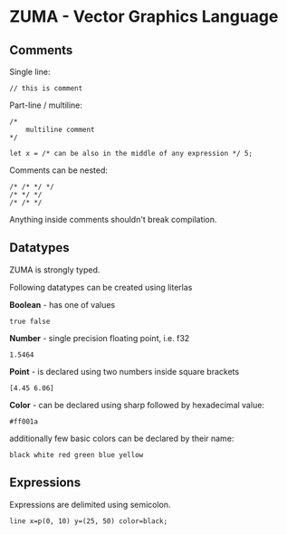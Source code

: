 ZUMA - Vector Graphics Language
===============================

## Comments

Single line:

    // this is comment

Part-line / multiline:

    /*
        multiline comment
    */

    let x = /* can be also in the middle of any expression */ 5;

Comments can be nested:

    /* /* */ */
    /* */ */
    /* /* */

Anything inside comments shouldn't break compilation.

## Datatypes

ZUMA is strongly typed.

Following datatypes can be created using literlas

**Boolean** - has one of values

    true false

**Number** - single precision floating point, i.e. f32

    1.5464

**Point** - is declared using two numbers inside square brackets

    [4.45 6.06]

**Color** - can be declared using sharp followed by hexadecimal value:

    #ff001a

additionally few basic colors can be declared by their name:

    black white red green blue yellow

## Expressions

Expressions are delimited using semicolon.

    line x=p(0, 10) y=(25, 50) color=black;